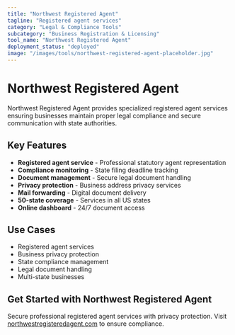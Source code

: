 ```yaml
---
title: "Northwest Registered Agent"
tagline: "Registered agent services"
category: "Legal & Compliance Tools"
subcategory: "Business Registration & Licensing"
tool_name: "Northwest Registered Agent"
deployment_status: "deployed"
image: "/images/tools/northwest-registered-agent-placeholder.jpg"
---
```


# Northwest Registered Agent

Northwest Registered Agent provides specialized registered agent services ensuring businesses maintain proper legal compliance and secure communication with state authorities.

## Key Features

- **Registered agent service** - Professional statutory agent representation
- **Compliance monitoring** - State filing deadline tracking
- **Document management** - Secure legal document handling
- **Privacy protection** - Business address privacy services
- **Mail forwarding** - Digital document delivery
- **50-state coverage** - Services in all US states
- **Online dashboard** - 24/7 document access

## Use Cases

- Registered agent services
- Business privacy protection
- State compliance management
- Legal document handling
- Multi-state businesses

## Get Started with Northwest Registered Agent

Secure professional registered agent services with privacy protection. Visit [northwestregisteredagent.com](https://www.northwestregisteredagent.com) to ensure compliance.
